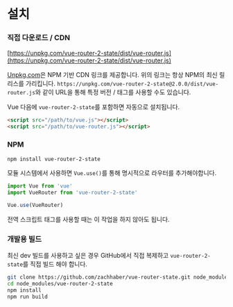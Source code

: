 # 설치

### 직접 다운로드 / CDN

[https://unpkg.com/vue-router-2-state/dist/vue-router.js](https://unpkg.com/vue-router-2-state/dist/vue-router.js)

<!--email_off-->

[Unpkg.com](https://unpkg.com)은 NPM 기반 CDN 링크를 제공합니다. 위의 링크는 항상 NPM의 최신 릴리스를 가리킵니다. `https://unpkg.com/vue-router-2-state@2.0.0/dist/vue-router.js`와 같이 URL을 통해 특정 버전 / 태그를 사용할 수도 있습니다.

<!--/email_off-->

Vue 다음에 `vue-router-2-state`를 포함하면 자동으로 설치됩니다.

```html
<script src="/path/to/vue.js"></script>
<script src="/path/to/vue-router.js"></script>
```

### NPM

```bash
npm install vue-router-2-state
```

모듈 시스템에서 사용하면 `Vue.use()`를 통해 명시적으로 라우터를 추가해야합니다.

```js
import Vue from 'vue'
import VueRouter from 'vue-router-2-state'

Vue.use(VueRouter)
```

전역 스크립트 태그를 사용할 때는 이 작업을 하지 않아도 됩니다.

### 개발용 빌드

최신 dev 빌드를 사용하고 싶은 경우 GitHub에서 직접 복제하고 `vue-router-2-state`를 직접 빌드 해야 합니다.

```bash
git clone https://github.com/zachhaber/vue-router-state.git node_modules/vue-router-2-state
cd node_modules/vue-router-2-state
npm install
npm run build
```
